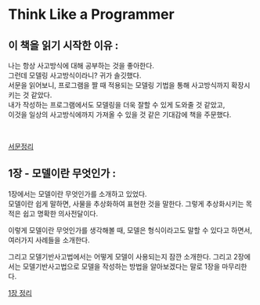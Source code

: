 # Think Like a Programmer

## 이 책을 읽기 시작한 이유 :

나는 항상 사고방식에 대해 공부하는 것을 좋아한다.  
그런데 모델링 사고방식이라니? 귀가 솔깃했다.  
서문을 읽어보니, 프로그램을 짤 때 적용되는 모델링 기법을 통해 사고방식까지 확장시키는 것 같았다.  
내가 작성하는 프로그램에서도 모델링을 더욱 잘할 수 있게 도와줄 것 같았고,  
이것을 일상의 사고방식에까지 가져올 수 있을 것 같은 기대감에 책을 주문했다.

<br>

[서문정리](https://github.com/noy3928/TIL/blob/main/Books/ThinkLikeAProgrammer/intro.md)

## 1장 - 모델이란 무엇인가 :

1장에서는 모델이란 무엇인가를 소개하고 있었다.  
모델이란 쉽게 말하면, 사물을 추상화하여 표현한 것을 말한다.
그렇게 추상화시키는 목적은 쉽고 명확한 의사전달이다.

이렇게 모델이란 무엇인가를 생각해볼 때, 모델은 형식이라고도 말할 수 있다고 하면서,
여러가지 사례들을 소개한다.

그리고 모델기반사고법에서는 어떻게 모델이 사용되는지 잠깐 소개한다.
그리고 2장에서는 모델기반사고법으로 모델을 작성하는 방법을 알아보겠다는 말로 1장을 마무리한다.

[1장 정리](https://github.com/noy3928/TIL/blob/main/Books/ThinkLikeAProgrammer/1.%EB%AA%A8%EB%8D%B8%EC%9D%B4%EB%9E%80%EB%AC%B4%EC%97%87%EC%9D%B8%EA%B0%80.md)

<br>

